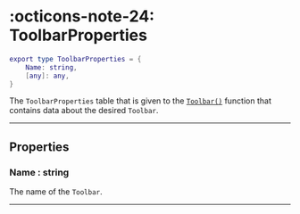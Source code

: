 <h1 class="api-header" markdown>
    <span class="api-icon" markdown>:octicons-note-24:</span>
    <span class="api-title">ToolbarProperties</span>
</h1>

```lua
export type ToolbarProperties = {
	Name: string,
	[any]: any,
}
```

The `ToolbarProperties` table that is given to the [`Toolbar()`](../members/Toolbar.md) function that contains data about the desired `Toolbar`.

----

## Properties

<h3 markdown>
	Name
	<span class="api-property-type">
		: string
	</span>
</h3>

The name of the `Toolbar`.

----